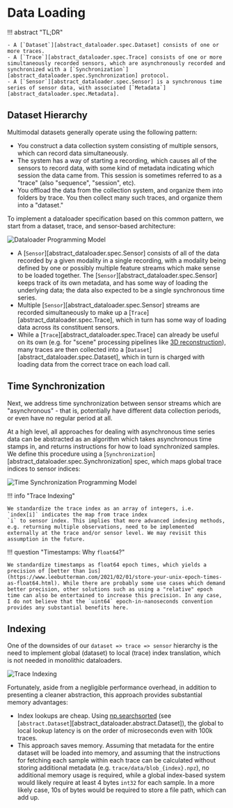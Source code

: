 # Data Loading

!!! abstract "TL;DR"

    - A [`Dataset`][abstract_dataloader.spec.Dataset] consists of one or more traces.
    - A [`Trace`][abstract_dataloader.spec.Trace] consists of one or more simultaneously recorded sensors, which are asynchronously recorded and synchronized with a [`Synchronization`][abstract_dataloader.spec.Synchronization] protocol.
    - A [`Sensor`][abstract_dataloader.spec.Sensor] is a synchronous time series of sensor data, with associated [`Metadata`][abstract_dataloader.spec.Metadata].

## Dataset Hierarchy

Multimodal datasets generally operate using the following pattern:

- You construct a data collection system consisting of multiple sensors, which can record data simultaneously.
- The system has a way of starting a recording, which causes all of the sensors to record data, with some kind of metadata indicating which session the data came from. This session is sometimes referred to as a "trace" (also "sequence", "session", etc).
- You offload the data from the collection system, and organize them into folders by trace. You then collect many such traces, and organize them into a "dataset."

To implement a dataloader specification based on this common pattern, we start from a dataset, trace, and sensor-based architecture:

![Dataloader Programming Model](diagrams/programming-model.svg)

- A [`Sensor`][abstract_dataloader.spec.Sensor] consists of all of the data recorded by a given modality in a single recording, with a modality being defined by one or possibly multiple feature streams which make sense to be loaded together. The [`Sensor`][abstract_dataloader.spec.Sensor] keeps track of its own metadata, and has some way of loading the underlying data; the data also expected to be a single synchronous time series.
- Multiple [`Sensor`][abstract_dataloader.spec.Sensor] streams are recorded simultaneously to make up a [`Trace`][abstract_dataloader.spec.Trace], which in turn has some way of loading data across its constituent sensors.
- While a [`Trace`][abstract_dataloader.spec.Trace] can already be useful on its own (e.g. for "scene" processing pipelines like [3D reconstruction](https://docs.nerf.studio/)), many traces are then collected into a [`Dataset`][abstract_dataloader.spec.Dataset], which in turn is charged with loading data from the correct trace on each load call.

## Time Synchronization

Next, we address time synchronization between sensor streams which are "asynchronous" - that is, potentially have different data collection periods, or even have no regular period at all.

At a high level, all approaches for dealing with asynchronous time series data can be abstracted as an algorithm which takes asynchronous time stamps in, and returns instructions for how to load synchronized samples. We define this procedure using a [`Synchronization`][abstract_dataloader.spec.Synchronization] spec, which maps global trace indices to sensor indices:

![Time Synchronization Programming Model](diagrams/time-synchronization.svg)

!!! info "Trace Indexing"

    We standardize the trace index as an array of integers, i.e. `index[i]` indicates the map from trace index
    `i` to sensor index. This implies that more advanced indexing methods, e.g. returning multiple observations, need to be implemented externally at the trace and/or sensor level. We may revisit this assumption in the future.

!!! question "Timestamps: Why `float64`?"

    We standardize timestamps as float64 epoch times, which yields a precision of [better than 1us](https://www.leebutterman.com/2021/02/01/store-your-unix-epoch-times-as-float64.html). While there are probably some use cases which demand better precision, other solutions such as using a "relative" epoch time can also be entertained to increase this precision. In any case, I do not believe that the `uint64` epoch-in-nanoseconds convention provides any substantial benefits here.

## Indexing

One of the downsides of our `dataset => trace => sensor` hierarchy is the need to implement global (dataset) to local (trace) index translation, which is not needed in monolithic dataloaders.

![Trace Indexing](diagrams/indexing.svg)

Fortunately, aside from a negligible performance overhead, in addition to presenting a cleaner abstraction, this approach provides substantial memory advantages:

- Index lookups are cheap. Using [np.searchsorted](https://numpy.org/doc/2.2/reference/generated/numpy.searchsorted.html) (see [`abstract.Dataset`][abstract_dataloader.abstract.Dataset]), the global to local lookup latency is on the order of microseconds even with 100k traces.
- This approach saves memory. Assuming that metadata for the entire dataset will be loaded into memory, and assuming that the instructions for fetching each sample within each trace can be calculated without storing additional metadata (e.g. `trace/data/blob_{index}.npz`), no additional memory usage is required, while a global index-based system would likely require at least 4 bytes `int32` for each sample. In a more likely case, 10s of bytes would be required to store a file path, which can add up.
